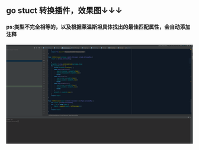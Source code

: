 ## go stuct 转换插件，效果图↓↓↓

#### ps:类型不完全相等的，以及根据莱温斯坦具体找出的最佳匹配属性，会自动添加注释

![image](https://github.com/HyEvil/lego/blob/master/snowplus_plugin/plug.gif) 